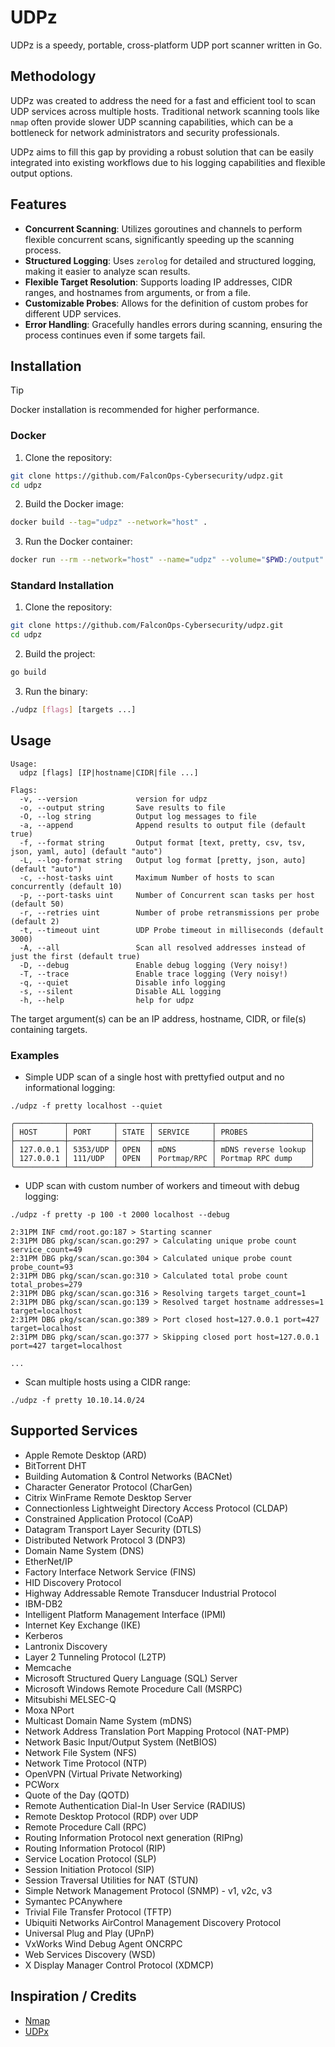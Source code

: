 # UDPz

UDPz is a speedy, portable, cross-platform UDP port scanner written in Go.

## Methodology

UDPz was created to address the need for a fast and efficient tool to scan UDP services across multiple hosts. 
Traditional network scanning tools like `nmap` often provide slower UDP scanning capabilities, which can be a bottleneck for network administrators and security professionals.

UDPz aims to fill this gap by providing a robust solution that can be easily integrated into existing workflows due to his logging capabilities and flexible output options.

## Features

- **Concurrent Scanning**: Utilizes goroutines and channels to perform flexible concurrent scans, significantly speeding up the scanning process.
- **Structured Logging**: Uses `zerolog` for detailed and structured logging, making it easier to analyze scan results.
- **Flexible Target Resolution**: Supports loading IP addresses, CIDR ranges, and hostnames from arguments, or from a file.
- **Customizable Probes**: Allows for the definition of custom probes for different UDP services.
- **Error Handling**: Gracefully handles errors during scanning, ensuring the process continues even if some targets fail.


## Installation

> [!TIP]
> Docker installation is recommended for higher performance.

### Docker

1. Clone the repository:
```sh
git clone https://github.com/FalconOps-Cybersecurity/udpz.git
cd udpz
```

2. Build the Docker image:
```sh
docker build --tag="udpz" --network="host" .
```

3. Run the Docker container:
```sh
docker run --rm --network="host" --name="udpz" --volume="$PWD:/output" -it udpz [flags] [targets ...]
```

### Standard Installation

1. Clone the repository:
```sh
git clone https://github.com/FalconOps-Cybersecurity/udpz.git
cd udpz
```

2. Build the project:
```sh
go build
```

3. Run the binary:
```sh
./udpz [flags] [targets ...]
```

## Usage

```
Usage:
  udpz [flags] [IP|hostname|CIDR|file ...]

Flags:
  -v, --version             version for udpz
  -o, --output string       Save results to file
  -O, --log string          Output log messages to file
  -a, --append              Append results to output file (default true)
  -f, --format string       Output format [text, pretty, csv, tsv, json, yaml, auto] (default "auto")
  -L, --log-format string   Output log format [pretty, json, auto] (default "auto")
  -c, --host-tasks uint     Maximum Number of hosts to scan concurrently (default 10)
  -p, --port-tasks uint     Number of Concurrent scan tasks per host (default 50)
  -r, --retries uint        Number of probe retransmissions per probe (default 2)
  -t, --timeout uint        UDP Probe timeout in milliseconds (default 3000)
  -A, --all                 Scan all resolved addresses instead of just the first (default true)
  -D, --debug               Enable debug logging (Very noisy!)
  -T, --trace               Enable trace logging (Very noisy!)
  -q, --quiet               Disable info logging
  -s, --silent              Disable ALL logging
  -h, --help                help for udpz
```

The target argument(s) can be an IP address, hostname, CIDR, or file(s) containing targets.


### Examples

- Simple UDP scan of a single host with prettyfied output and no informational logging:
```
./udpz -f pretty localhost --quiet

╭───────────┬──────────┬───────┬─────────────┬─────────────────────╮
│ HOST      │ PORT     │ STATE │ SERVICE     │ PROBES              │
├───────────┼──────────┼───────┼─────────────┼─────────────────────┤
│ 127.0.0.1 │ 5353/UDP │ OPEN  │ mDNS        │ mDNS reverse lookup │
│ 127.0.0.1 │ 111/UDP  │ OPEN  │ Portmap/RPC │ Portmap RPC dump    │
╰───────────┴──────────┴───────┴─────────────┴─────────────────────╯
```

- UDP scan with custom number of workers and timeout with debug logging:
```
./udpz -f pretty -p 100 -t 2000 localhost --debug

2:31PM INF cmd/root.go:187 > Starting scanner
2:31PM DBG pkg/scan/scan.go:297 > Calculating unique probe count service_count=49
2:31PM DBG pkg/scan/scan.go:304 > Calculated unique probe count probe_count=93
2:31PM DBG pkg/scan/scan.go:310 > Calculated total probe count total_probes=279
2:31PM DBG pkg/scan/scan.go:316 > Resolving targets target_count=1
2:31PM DBG pkg/scan/scan.go:139 > Resolved target hostname addresses=1 target=localhost
2:31PM DBG pkg/scan/scan.go:389 > Port closed host=127.0.0.1 port=427 target=localhost
2:31PM DBG pkg/scan/scan.go:377 > Skipping closed port host=127.0.0.1 port=427 target=localhost

...
```

- Scan multiple hosts using a CIDR range:
```
./udpz -f pretty 10.10.14.0/24
```


## Supported Services

- Apple Remote Desktop (ARD)
- BitTorrent DHT
- Building Automation & Control Networks (BACNet)
- Character Generator Protocol (CharGen)
- Citrix WinFrame Remote Desktop Server
- Connectionless Lightweight Directory Access Protocol (CLDAP)
- Constrained Application Protocol (CoAP)
- Datagram Transport Layer Security (DTLS)
- Distributed Network Protocol 3 (DNP3)
- Domain Name System (DNS)
- EtherNet/IP
- Factory Interface Network Service (FINS)
- HID Discovery Protocol
- Highway Addressable Remote Transducer Industrial Protocol
- IBM-DB2
- Intelligent Platform Management Interface (IPMI)
- Internet Key Exchange (IKE)
- Kerberos
- Lantronix Discovery
- Layer 2 Tunneling Protocol (L2TP)
- Memcache
- Microsoft Structured Query Language (SQL) Server
- Microsoft Windows Remote Procedure Call (MSRPC)
- Mitsubishi MELSEC-Q
- Moxa NPort
- Multicast Domain Name System (mDNS)
- Network Address Translation Port Mapping Protocol (NAT-PMP)
- Network Basic Input/Output System (NetBIOS)
- Network File System (NFS)
- Network Time Protocol (NTP)
- OpenVPN (Virtual Private Networking)
- PCWorx
- Quote of the Day (QOTD)
- Remote Authentication Dial-In User Service (RADIUS)
- Remote Desktop Protocol (RDP) over UDP
- Remote Procedure Call (RPC)
- Routing Information Protocol next generation (RIPng)
- Routing Information Protocol (RIP)
- Service Location Protocol (SLP)
- Session Initiation Protocol (SIP)
- Session Traversal Utilities for NAT (STUN)
- Simple Network Management Protocol (SNMP) - v1, v2c, v3
- Symantec PCAnywhere
- Trivial File Transfer Protocol (TFTP)
- Ubiquiti Networks AirControl Management Discovery Protocol
- Universal Plug and Play (UPnP)
- VxWorks Wind Debug Agent ONCRPC
- Web Services Discovery (WSD)
- X Display Manager Control Protocol (XDMCP)

## Inspiration / Credits
- [Nmap](https://nmap.org/)
- [UDPx](https://github.com/nullt3r/udpx)